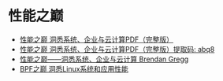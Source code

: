 # 性能之巅

- [性能之巅 洞悉系统、企业与云计算PDF（完整版）](http://www.javashuo.com/article/p-gycyrpiy-me.html)
- [性能之巅 洞悉系统、企业与云计算PDF（完整版）提取码: abq8](https://pan.baidu.com/s/17iUesk0w5DzdON6-Y06fYQ?pwd=abq8)
- [性能之巅——洞悉系统、企业与云计算 Brendan Gregg](https://blog.csdn.net/qq_31220203/article/details/120067331)
- [BPF之巅 洞悉Linux系统和应用性能](http://download.eeworld.com.cn/detail/%E6%8A%9B%E7%A0%96%E5%BC%95%E7%8E%89/628714)
